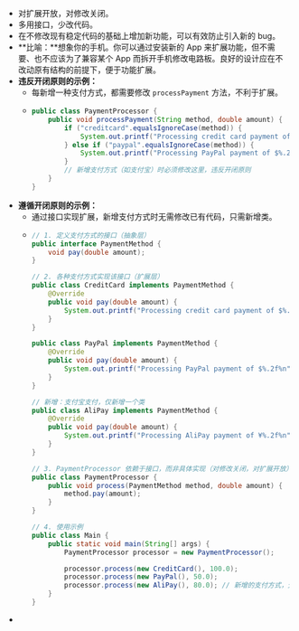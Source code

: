 - 对扩展开放，对修改关闭。
- 多用接口，少改代码。
- 在不修改现有稳定代码的基础上增加新功能，可以有效防止引入新的 bug。
- **比喻：**想象你的手机。你可以通过安装新的 App 来扩展功能，但不需要、也不应该为了兼容某个 App 而拆开手机修改电路板。良好的设计应在不改动原有结构的前提下，便于功能扩展。
- **违反开闭原则的示例：**
	- 每新增一种支付方式，都需要修改 `processPayment` 方法，不利于扩展。
	- ```java
	  public class PaymentProcessor {
	      public void processPayment(String method, double amount) {
	          if ("creditcard".equalsIgnoreCase(method)) {
	              System.out.printf("Processing credit card payment of $%.2f%n", amount);
	          } else if ("paypal".equalsIgnoreCase(method)) {
	              System.out.printf("Processing PayPal payment of $%.2f%n", amount);
	          }
	          // 新增支付方式（如支付宝）时必须修改这里，违反开闭原则
	      }
	  }
	  
	  ```
- **遵循开闭原则的示例：**
	- 通过接口实现扩展，新增支付方式时无需修改已有代码，只需新增类。
	- ```java
	  // 1. 定义支付方式的接口（抽象层）
	  public interface PaymentMethod {
	      void pay(double amount);
	  }
	  
	  // 2. 各种支付方式实现该接口（扩展层）
	  public class CreditCard implements PaymentMethod {
	      @Override
	      public void pay(double amount) {
	          System.out.printf("Processing credit card payment of $%.2f%n", amount);
	      }
	  }
	  
	  public class PayPal implements PaymentMethod {
	      @Override
	      public void pay(double amount) {
	          System.out.printf("Processing PayPal payment of $%.2f%n", amount);
	      }
	  }
	  
	  // 新增：支付宝支付，仅新增一个类
	  public class AliPay implements PaymentMethod {
	      @Override
	      public void pay(double amount) {
	          System.out.printf("Processing AliPay payment of ¥%.2f%n", amount * 7.2); // 假设汇率
	      }
	  }
	  
	  // 3. PaymentProcessor 依赖于接口，而非具体实现（对修改关闭，对扩展开放）
	  public class PaymentProcessor {
	      public void process(PaymentMethod method, double amount) {
	          method.pay(amount);
	      }
	  }
	  
	  // 4. 使用示例
	  public class Main {
	      public static void main(String[] args) {
	          PaymentProcessor processor = new PaymentProcessor();
	  
	          processor.process(new CreditCard(), 100.0);
	          processor.process(new PayPal(), 50.0);
	          processor.process(new AliPay(), 80.0); // 新增的支付方式，无需改动旧代码
	      }
	  }
	  ```
-